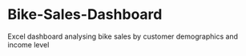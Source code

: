 # Bike-Sales-Dashboard
Excel dashboard analysing bike sales by customer demographics and income level
